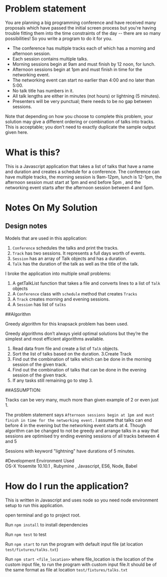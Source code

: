 # Problem statement

You are planning a big programming conference and have received many proposals which have passed the initial screen process but you're having trouble fitting them into the time constraints of the day -- there are so many possibilities! So you write a program to do it for you.

* The conference has multiple tracks each of which has a morning and afternoon session.
* Each session contains multiple talks.
* Morning sessions begin at 9am and must finish by 12 noon, for lunch.
* Afternoon sessions begin at 1pm and must finish in time for the networking event.
* The networking event can start no earlier than 4:00 and no later than 5:00.
* No talk title has numbers in it.
* All talk lengths are either in minutes (not hours) or lightning (5 minutes).
* Presenters will be very punctual; there needs to be no gap between sessions.

Note that depending on how you choose to complete this problem, your solution may give a different ordering or combination of talks into tracks. This is acceptable; you don’t need to exactly duplicate the sample output given here.

# What is this?
This is a Javascript application that takes a list of talks that have a name
and duration and creates a schedule for a conference. The conference can have
multiple tracks, the morning session is 9am-12pm, lunch is 12-1pm, the afternoon
session must start at 1pm and end before 5pm , and the networking event starts after the afternoon session between 4 and 5pm.


# Notes On My Solution

## Design notes
Models that are used in this application:

1. `Conference` schedules the talks and print the tracks.
2. `Track` has two sessions. It represents a full days worth of events. 
3. `Session` has an array of Talk objects and has a  duration.
4. `Talk` has the duration of the talk as well as the title of the talk.

I broke the application into multiple small problems:

1. A getTalkList function that takes a file and converts lines to a list of `Talk` objects
2. A `Conference` class with `schedule` method that creates `Tracks`
3. A `Track`  creates morning and evening sessions.
4. A `Session` has list of `talks`


##Algorithm 

Greedy algorithm for this knapsack problem has been used.

Greedy algorithms don’t always yield optimal solutions but they’re the simplest and most efficient
algorithms available.

  1. Read data from file and create a list of `Talk` objects.   
  2. Sort the list of talks based on the duration.
  3.Create Track    
  3. Find out the combination of talks which can  be done in the morning session of the given track.   
  4. Find out the combination of talks that  can be done in the  evening session of the given track.
  5. If any tasks still remaining go to step 3.


##ASSUMPTION:
  
Tracks can be very many, much more than given example of 2 or even just 1.
  
The problem statement says `Afternoon sessions begin at 1pm and must finish in time for the networking event.`  I assume that talks can end before 4 in the evening but the networking event starts at 4.
Though algorithm can be changed to not be greedy and arrange talks in a way that sessions are optimised try ending evening sessions of all tracks between 4 and 5  


Sessions with keyword "lightning" have durations of 5 minutes.


#Development Environment Used   
 OS-X Yosemite 10.10.1 , Rubymine , Javascript, ES6, Node, Babel

# How do I run the application?

This is written in Javascript and uses node so you need node environment setup to run this application.

open terminal and go to project root.
 
Run `npm install` to install dependencies 

Run `npm test` to test

Run `npm start` to run the program  with default input file (at location `test/fixtures/talks.txt`)

Run `npm start <file_location>` where file_location is the location of the custom input file, to run the program with custom input file.It should be of the same format as file at location `test/fixtures/talks.txt`

